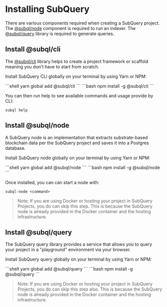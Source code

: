 # Installing SubQuery

There are various components required when creating a SubQuery project.  The [@subql/node](https://github.com/subquery/subql/tree/docs-new-section/packages/node) component is required to run an indexer. The [@subql/query](https://github.com/subquery/subql/tree/docs-new-section/packages/query) library is required to generate queries.

## Install @subql/cli

The [@subql/cli](https://github.com/subquery/subql/tree/docs-new-section/packages/cli) library helps to create a project framework or scaffold meaning you don't have to start from scratch.  

Install SubQuery CLI globally on your terminal by using Yarn or NPM:

<code-group>
  <code-block title="YARN" active>
  ```shell
  yarn global add @subql/cli
  ```
  </code-block>

  <code-block title="NPM">
  ```bash
  npm install -g @subql/cli
  ```
  </code-block>
</code-group>

You can then run help to see available commands and usage provide by CLI:

```shell
subql help
```
## Install @subql/node

A SubQuery node is an implementation that extracts substrate-based blockchain data per the SubQuery project and saves it into a Postgres database.

Install SubQuery node globally on your terminal by using Yarn or NPM:

<code-group>
  <code-block title="YARN" active>
  ```shell
  yarn global add @subql/node
  ```
  </code-block>

  <code-block title="NPM">
  ```bash
  npm install -g @subql/node
  ```
  </code-block>
</code-group>

Once installed, you can can start a node with:

```shell
subql-node <command>
```
> Note: If you are using Docker or hosting your project in SubQuery Projects, you do can skip this step. This is because the SubQuery node is already provided in the Docker container and the hosting infrastructure. 

## Install @subql/query

The SubQuery query library provides a service that allows you to query your project in a "playground" environment via your browser. 

Install SubQuery query globally on your terminal by using Yarn or NPM:

<code-group>
  <code-block title="YARN" active>
  ```shell
  yarn global add @subql/query
  ```
  </code-block>

  <code-block title="NPM">
  ```bash
  npm install -g @subql/query
  ```
  </code-block>
</code-group>

> Note: If you are using Docker or hosting your project in SubQuery Projects, you do can skip this step also. This is because the SubQuery node is already provided in the Docker container and the hosting infrastructure. 